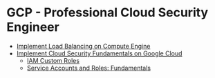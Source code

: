 # GCP - Professional Cloud Security Engineer

- [Implement Load Balancing on Compute Engine](load_balancer/load_balancing.md)
- [Implement Cloud Security Fundamentals on Google Cloud](cloud_security_fundamentals/notes.md)
    - [IAM Custom Roles](cloud_security_fundamentals/iam_custom_roles.md)
    - [Service Accounts and Roles: Fundamentals](cloud_security_fundamentals/service_accounts_and_roles.md)

